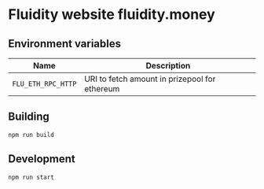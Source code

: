 # Fluidity website fluidity.money

## Environment variables

| Name               | Description                                   |
| ------------------ | --------------------------------------------- |
| `FLU_ETH_RPC_HTTP` | URI to fetch amount in prizepool for ethereum |

## Building

    npm run build

## Development

    npm run start
